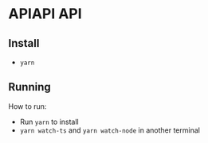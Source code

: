 # APIAPI API

## Install

- `yarn`

## Running

How to run:

- Run `yarn` to install
- `yarn watch-ts` and `yarn watch-node` in another terminal
